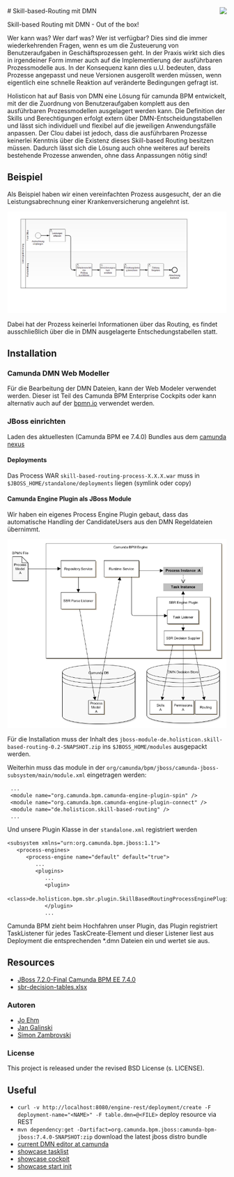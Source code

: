 <img src="https://www.holisticon.de/wp-content/uploads/2013/05/holisticon-logo-hamburg.gif" align="right" />
# Skill-based-Routing mit DMN

Skill-based Routing mit DMN - Out of the box!

Wer kann was? Wer darf was? Wer ist verfügbar? Dies sind die immer wiederkehrenden Fragen, wenn es um die Zusteuerung von Benutzeraufgaben in Geschäftsprozessen geht. In der Praxis wirkt sich dies in irgendeiner Form immer auch auf die Implementierung der ausführbaren Prozessmodelle aus. In der Konsequenz kann dies u.U. bedeuten, dass Prozesse angepasst und neue Versionen ausgerollt werden müssen, wenn eigentlich eine schnelle Reaktion auf veränderte Bedingungen gefragt ist.

Holisticon hat auf Basis von DMN eine Lösung für camunda BPM entwickelt, mit der die Zuordnung von Benutzeraufgaben komplett aus den ausführbaren Prozessmodellen ausgelagert werden kann. Die Definition der Skills und Berechtigungen erfolgt extern über DMN-Entscheidungstabellen und lässt sich individuell und flexibel auf die jeweiligen Anwendungsfälle anpassen. Der Clou dabei ist jedoch, dass die ausführbaren Prozesse keinerlei Kenntnis über die Existenz dieses Skill-based Routing besitzen müssen. Dadurch lässt sich die Lösung auch ohne weiteres auf bereits bestehende Prozesse anwenden, ohne dass Anpassungen nötig sind! 

## Beispiel

Als Beispiel haben wir einen vereinfachten Prozess ausgesucht, der an die Leistungsabrechnung einer Krankenversicherung angelehnt ist. 

![Beispielprozess Leistungsabrechnung](https://raw.githubusercontent.com/holisticon/skill-based-routing/master/docs/Leistungsabrechnung.png)

Dabei hat der Prozess keinerlei Informationen über das Routing, es findet ausschließlich über die in DMN ausgelagerte Entschedungstabellen statt. 


## Installation

### Camunda DMN Web Modeller

Für die Bearbeitung der DMN Dateien, kann der Web Modeler verwendet werden. Dieser ist Teil des Camunda BPM Enterprise Cockpits oder kann alternativ auch auf der [bpmn.io](http://demo.bpmn.io/dmn/) verwendet werden.  

### JBoss einrichten

Laden des aktuellesten (Camunda BPM ee 7.4.0) Bundles aus dem [camunda nexus](https://app.camunda.com/nexus/content/repositories/camunda-bpm-snapshots/org/camunda/bpm/jboss/camunda-bpm-ee-jboss/7.4.0/)

#### Deployments
    
Das Process WAR `skill-based-routing-process-X.X.X.war` muss in `$JBOSS_HOME/standalone/deployments` liegen (symlink oder copy)    


#### Camunda Engine Plugin als JBoss Module

Wir haben ein eigenes Process Engine Plugin gebaut, dass das automatische Handling der CandidateUsers aus den DMN Regeldateien übernimmt.

![Architekturskizze](https://raw.githubusercontent.com/holisticon/skill-based-routing/master/docs/sbr_camunda-plugin_architecture.png)

Für die Installation muss der Inhalt des `jboss-module-de.holisticon.skill-based-routing-0.2-SNAPSHOT.zip` ins `$JBOSS_HOME/modules` ausgepackt werden.    

Weiterhin muss das module in der `org/camunda/bpm/jboss/camunda-jboss-subsystem/main/module.xml` eingetragen werden:

     ...
     <module name="org.camunda.bpm.camunda-engine-plugin-spin" />
     <module name="org.camunda.bpm.camunda-engine-plugin-connect" />
     <module name="de.holisticon.skill-based-routing" />
     ...


Und unsere Plugin Klasse in der `standalone.xml` registriert werden

    <subsystem xmlns="urn:org.camunda.bpm.jboss:1.1">
       <process-engines>
          <process-engine name="default" default="true">
             ...
             <plugins>
                ...
                <plugin>
                   <class>de.holisticon.bpm.sbr.plugin.SkillBasedRoutingProcessEnginePlugin</class>
                </plugin>
                ...


Camunda BPM zieht beim Hochfahren unser Plugin, das Plugin registriert TaskListener für jedes TaskCreate-Element und dieser Listener liest aus Deployment die entsprechenden *.dmn Dateien ein und wertet sie aus. 

## Resources

* [JBoss 7.2.0-Final Camunda BPM EE 7.4.0](https://app.camunda.com/nexus/content/repositories/camunda-bpm-snapshots/org/camunda/bpm/jboss/camunda-bpm-ee-jboss/7.4.0/)
* [sbr-decision-tables.xlsx](https://github.com/holisticon/skill-based-routing/raw/master/docs/sbr_decision_tables.xlsx)

### Autoren

* [Jo Ehm](https://github.com/joehm)
* [Jan Galinski](https://github.com/galinski)
* [Simon Zambrovski](https://github.com/zambrovski)

### License

This project is released under the revised BSD License (s. LICENSE). 

## Useful

* `curl -v http://localhost:8080/engine-rest/deployment/create -F deployment-name="<NAME>" -F table.dmn=@<FILE>` deploy resource via REST
* `mvn dependency:get -Dartifact=org.camunda.bpm.jboss:camunda-bpm-jboss:7.4.0-SNAPSHOT:zip` download the latest jboss distro bundle
* [current DMN editor at camunda](https://camunda.org/dmn/demo-stage/)
* [showcase tasklist](http://localhost:8080/camunda/app/tasklist/)
* [showcase cockpit](http://localhost:8080/camunda/app/cockpit/)
* [showcase start init](http://localhost:8080/skill-based-routing-process-1.0-SNAPSHOT/showcasesetup)
